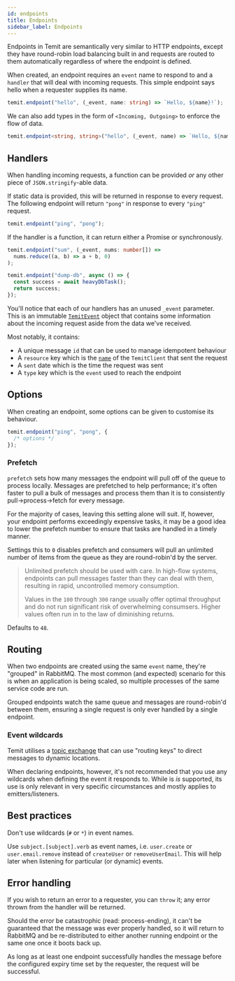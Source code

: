 ```yaml
---
id: endpoints
title: Endpoints
sidebar_label: Endpoints
---
```


Endpoints in Temit are semantically very similar to HTTP endpoints, except they have round-robin load balancing built in and requests are routed to them automatically regardless of where the endpoint is defined.

When created, an endpoint requires an `event` name to respond to and a `handler` that will deal with incoming requests. This simple endpoint says hello when a requester supplies its name.

```typescript
temit.endpoint("hello", (_event, name: string) => `Hello, ${name}!`);
```

We can also add types in the form of `<Incoming, Outgoing>` to enforce the flow of data.

```typescript
temit.endpoint<string, string>("hello", (_event, name) => `Hello, ${name}`);
```

## Handlers

When handling incoming requests, a function can be provided _or_ any other piece of `JSON.stringify`-able data.

If static data is provided, this will be returned in response to every request. The following endpoint will return `"pong"` in response to every `"ping"` request.

```typescript
temit.endpoint("ping", "pong");
```

If the handler is a function, it can return either a Promise or synchronously.

```typescript
temit.endpoint("sum", (_event, nums: number[]) =>
  nums.reduce((a, b) => a + b, 0)
);

temit.endpoint("dump-db", async () => {
  const success = await heavyDbTask();
  return success;
});
```

You'll notice that each of our handlers has an unused `_event` parameter. This is an immutable [`TemitEvent`](https://www.temit.dev/docs/api/temit.temitevent) object that contains some information about the incoming request aside from the data we've received.

Most notably, it contains:

- A unique message `id` that can be used to manage idempotent behaviour
- A `resource` key which is the [`name`](https://www.temit.dev/docs/api/temit.temitclient.name) of the `TemitClient` that sent the request
- A `sent` date which is the time the request was sent
- A `type` key which is the `event` used to reach the endpoint

## Options

When creating an endpoint, some options can be given to customise its behaviour.

```typescript
temit.endpoint("ping", "pong", {
  /* options */
});
```

### Prefetch

`prefetch` sets how many messages the endpoint will pull off of the queue to process locally. Messages are prefetched to help performance; it's often faster to pull a bulk of messages and process them than it is to consistently pull->process->fetch for every message.

For the majority of cases, leaving this setting alone will suit. If, however, your endpoint performs exceedingly expensive tasks, it may be a good idea to lower the prefetch number to ensure that tasks are handled in a timely manner.

Settings this to `0` disables prefetch and consumers will pull an unlimited number of items from the queue as they are round-robin'd by the server.

> Unlimited prefetch should be used with care. In high-flow systems, endpoints can pull messages faster than they can deal with them, resulting in rapid, uncontrolled memory consumption.
>
> Values in the `100` through `300` range usually offer optimal throughput and do not run significant risk of overwhelming consumsers. Higher values often run in to the law of diminishing returns.

Defaults to `48`.

## Routing

When two endpoints are created using the same `event` name, they're "grouped" in RabbitMQ. The most common (and expected) scenario for this is when an application is being scaled, so multiple processes of the same service code are run.

Grouped endpoints watch the same queue and messages are round-robin'd between them, ensuring a single request is only ever handled by a single endpoint.

### Event wildcards

Temit utilises a [topic exchange](https://www.rabbitmq.com/tutorials/amqp-concepts.html#exchange-topic) that can use "routing keys" to direct messages to dynamic locations.

When declaring endpoints, however, it's not recommended that you use any wildcards when defining the event it responds to. While is _is_ supported, its use is only relevant in very specific circumstances and mostly applies to emitters/listeners.

## Best practices

Don't use wildcards (`#` or `*`) in event names.

Use `subject.[subject].verb` as event names, i.e. `user.create` or `user.email.remove` instead of `createUser` or `removeUserEmail`. This will help later when listening for particular (or dynamic) events.

## Error handling

If you wish to return an error to a requester, you can `throw` it; any error thrown from the handler will be returned.

Should the error be catastrophic (read: process-ending), it can't be guaranteed that the message was ever properly handled, so it will return to RabbitMQ and be re-distributed to either another running endpoint or the same one once it boots back up.

As long as at least one endpoint successfully handles the message before the configured expiry time set by the requester, the request will be successful.
